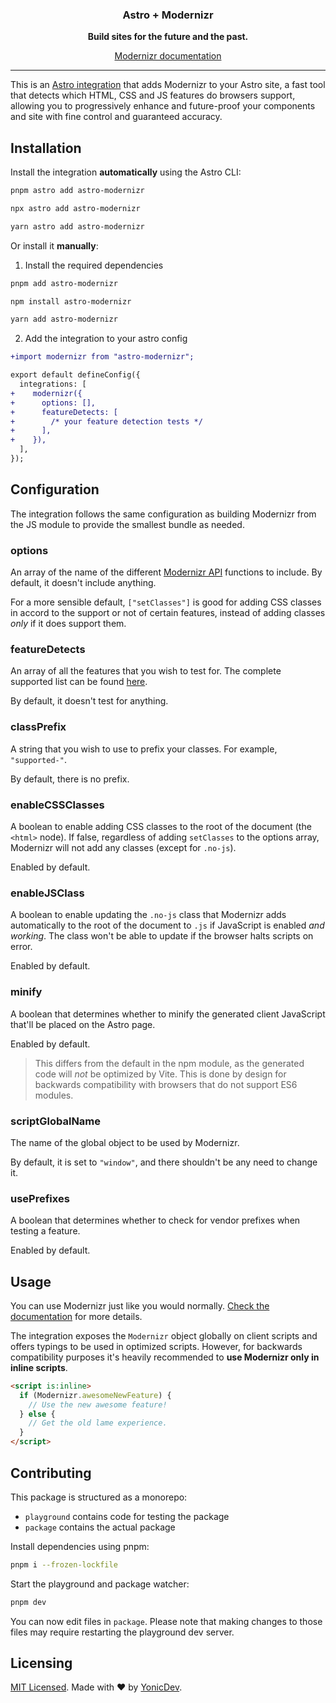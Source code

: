 <div align="center">

### Astro + Modernizr

**Build sites for the future and the past.**

[Modernizr documentation][1]

<hr/>

</div>

This is an [Astro integration](https://docs.astro.build/en/guides/integrations-guide/) that adds Modernizr to your Astro site, a fast tool that detects which HTML, CSS and JS features do browsers support, allowing you to progressively enhance and future-proof your components and site with fine control and guaranteed accuracy.

## Installation

Install the integration **automatically** using the Astro CLI:

```bash
pnpm astro add astro-modernizr
```

```bash
npx astro add astro-modernizr
```

```bash
yarn astro add astro-modernizr
```

Or install it **manually**:

1. Install the required dependencies

```bash
pnpm add astro-modernizr
```

```bash
npm install astro-modernizr
```

```bash
yarn add astro-modernizr
```

2. Add the integration to your astro config

```diff
+import modernizr from "astro-modernizr";

export default defineConfig({
  integrations: [
+    modernizr({
+      options: [],
+      featureDetects: [
+        /* your feature detection tests */
+      ],
+    }),
  ],
});
```

## Configuration

The integration follows the same configuration as building Modernizr from the JS module to provide the smallest bundle as needed.

### options

An array of the name of the different [Modernizr API](https://modernizr.com/docs/#modernizr-api) functions to include. By default, it doesn't include anything.

For a more sensible default, `["setClasses"]` is good for adding CSS classes in accord to the support or not of certain features, instead of adding classes *only* if it does support them.

### featureDetects

An array of all the features that you wish to test for. The complete supported list can be found [here](https://github.com/Modernizr/Modernizr/blob/master/lib/config-all.json).

By default, it doesn't test for anything.

### classPrefix

A string that you wish to use to prefix your classes. For example, `"supported-"`.

By default, there is no prefix.

### enableCSSClasses

A boolean to enable adding CSS classes to the root of the document (the `<html>` node). If false, regardless of adding `setClasses` to the options array, Modernizr will not add any classes (except for `.no-js`).

Enabled by default.

### enableJSClass

A boolean to enable updating the `.no-js` class that Modernizr adds automatically to the root of the document to `.js` if JavaScript is enabled *and working*. The class won't be able to update if the browser halts scripts on error.

Enabled by default.

### minify

A boolean that determines whether to minify the generated client JavaScript that'll be placed on the Astro page.

Enabled by default.

> This differs from the default in the npm module, as the generated code will *not* be optimized by Vite. This is done by design for backwards compatibility with browsers that do not support ES6 modules.

### scriptGlobalName

The name of the global object to be used by Modernizr.

By default, it is set to `"window"`, and there shouldn't be any need to change it.

### usePrefixes

A boolean that determines whether to check for vendor prefixes when testing a feature.

Enabled by default.

## Usage

You can use Modernizr just like you would normally. [Check the documentation][1] for more details.

The integration exposes the `Modernizr` object globally on client scripts and offers typings to be used in optimized scripts. However, for backwards compatibility purposes it's heavily recommended to **use Modernizr only in inline scripts**.

```html
<script is:inline>
  if (Modernizr.awesomeNewFeature) {
    // Use the new awesome feature!
  } else {
    // Get the old lame experience.
  }
</script>
```

## Contributing

This package is structured as a monorepo:

- `playground` contains code for testing the package
- `package` contains the actual package

Install dependencies using pnpm: 

```bash
pnpm i --frozen-lockfile
```

Start the playground and package watcher:

```bash
pnpm dev
```

You can now edit files in `package`. Please note that making changes to those files may require restarting the playground dev server.

## Licensing

[MIT Licensed](https://github.com/YonicDev/astro-modernizr/blob/main/LICENSE). Made with ❤️ by [YonicDev](https://github.com/YonicDev).

[1]: https://modernizr.com/docs/